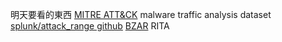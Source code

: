 明天要看的東西
[MITRE ATT&CK](https://www.youtube.com/watch?v=Qoc-mhDiVo4)
malware traffic analysis dataset
[splunk/attack_range github](https://github.com/splunk/attack_range)
[BZAR](https://github.com/mitre-attack/bzar)
RITA